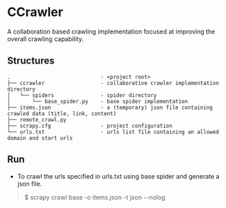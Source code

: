 CCrawler
========

A collaboration based crawling implementation focused at improving the overall crawling capability.

Structures
--------
    .                             - <project root>
    ├── ccrawler                  - collaborative crawler implementation directory
    │   └── spiders               - spider directory
    │       └── base_spider.py    - base spider implementation
    ├── items.json                - a (temporary) json file containing crawled data (title, link, content)
    ├── remote_crawl.py
    ├── scrapy.cfg                - project configuration 
    └── urls.txt                  - urls list file containing an allowed domain and start urls


Run
--------
* To crawl the urls specified in urls.txt using base spider and generate a json file.
> $ scrapy crawl base -o items.json -t json --nolog
